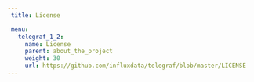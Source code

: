 ```yaml
---
 title: License

 menu:
   telegraf_1_2:
     name: License
     parent: about_the_project
     weight: 30
     url: https://github.com/influxdata/telegraf/blob/master/LICENSE
---
```

